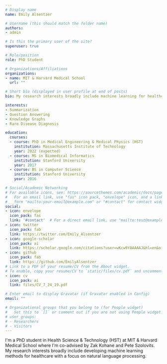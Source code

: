 ```yaml
---
# Display name
name: Emily Alsentzer

# Username (this should match the folder name)
authors:
- admin

# Is this the primary user of the site?
superuser: true

# Role/position
role: PhD Student

# Organizations/Affiliations
organizations:
- name: MIT & Harvard Medical School
  url: ""

# Short bio (displayed in user profile at end of posts)
bio: My research interests broadly include machine learning for healthcare.

interests:
- Summarization
- Question Answering
- Knowledge Graphs
- Rare Disease Diagnosis

education:
  courses:
  - course: PhD in Medical Engineering & Medical Physics (HST)
    institution: Massachusetts Institute of Technology
    year: 2022 (expected)
  - course: MS in Biomedical Informatics
    institution: Stanford University
    year: 2017
  - course: BS in Computer Science
    institution: Stanford University
    year: 2016

# Social/Academic Networking
# For available icons, see: https://sourcethemes.com/academic/docs/page-builder/#icons
#   For an email link, use "fas" icon pack, "envelope" icon, and a link in the
#   form "mailto:your-email@example.com" or "#contact" for contact widget.
social:
- icon: envelope
  icon_pack: fas
  link: '#contact'  # For a direct email link, use "mailto:test@example.org".
- icon: twitter
  icon_pack: fab
  link: https://twitter.com/Emily_Alsentzer
- icon: google-scholar
  icon_pack: ai
  link: https://scholar.google.com/citations?user=wKcw9Y8AAAAJ&hl=en&oi=ao
- icon: github
  icon_pack: fab
  link: https://github.com/EmilyAlsentzer
# Link to a PDF of your resume/CV from the About widget.
# To enable, copy your resume/CV to `static/files/cv.pdf` and uncomment the lines below.
- icon: cv
  icon_pack: ai
  link: files/CV_7_24_19.pdf

# Enter email to display Gravatar (if Gravatar enabled in Config)
email: ""

# Organizational groups that you belong to (for People widget)
#   Set this to `[]` or comment out if you are not using People widget.
# user_groups:
# - Researchers
# - Visitors
---
```


I'm a PhD student in Health Science & Technology (HST) at MIT & Harvard Medical School where I'm co-advised by Zak Kohane and Pete Szolovits. My research interests broadly include developing machine learning methods for healthcare with a focus on natural language processing. 


